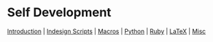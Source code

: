 # Self Development

[Introduction](#introduction) | [Indesign Scripts](#indesign) | [Macros](#macros) | [Python](#python) | [Ruby](#ruby) | [LaTeX](#latex) | [Misc](#misc)
